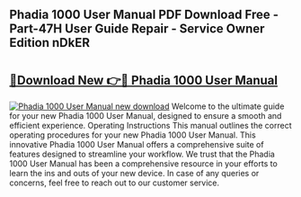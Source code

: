 ## Phadia 1000 User Manual PDF Download Free - Part-47H User Guide Repair - Service Owner Edition nDkER

# <h2><a href="http://cf2569.oget.top/?id=Phadia+1000+User+Manual">🔗Download New 👉🔴 Phadia 1000 User Manual</a></h2>

[![Phadia 1000 User Manual new download](https://i.imgur.com/5g1atiW.png)](http://cf2569.oget.top/?id=Phadia+1000+User+Manual)
Welcome to the ultimate guide for your new Phadia 1000 User Manual, designed to ensure a smooth and efficient experience. Operating Instructions This manual outlines the correct operating procedures for your new Phadia 1000 User Manual. This innovative Phadia 1000 User Manual offers a comprehensive suite of features designed to streamline your workflow. We trust that the Phadia 1000 User Manual has been a comprehensive resource in your efforts to learn the ins and outs of your new device. In case of any queries or concerns, feel free to reach out to our customer service.
